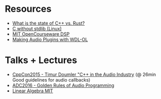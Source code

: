 # Resources

* [What is the state of C++ vs. Rust?][hnrust]
* [C without stdlib (Linux)][nostd]
* [MIT OpenCourseware DSP][mitdsp]
* [Making Audio Plugins with WDL-OL][wdl]

[hnrust]: https://news.ycombinator.com/item?id=12744317
[nostd]: http://weeb.ddns.net/0/programming/c_without_standard_library_linux.txt
[mitdsp]: https://ocw.mit.edu/courses/find-by-topic/#cat=engineering&subcat=electricalengineering&spec=signalprocessing
[wdl]: http://martin-finke.de/blog/tags/making_audio_plugins.html

# Talks + Lectures

* [CppCon2015 - Timur Doumler "C++ in the Audio Industry][cppAudioInd] (@ 26min Good guidelines for audio callbacks)
* [ADC2016 - Golden Rules of Audio Programming][goldenRules]
* [Linear Algebra MIT][lamit]

[cppAudioInd]: https://www.youtube.com/watch?v=boPEO2auJj4
[goldenRules]: https://www.youtube.com/watch?v=SJXGSJ6Zoro
[lamit]: https://ocw.mit.edu/courses/mathematics/18-06-linear-algebra-spring-2010/index.htm
